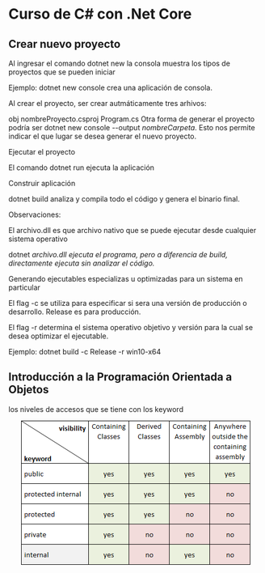 
# Curso de C# con .Net Core

## Crear nuevo proyecto

Al ingresar el comando dotnet new la consola muestra los tipos de proyectos que se pueden iniciar

Ejemplo: dotnet new console crea una aplicación de consola.

Al crear el proyecto, ser crear autmáticamente tres arhivos:

obj
nombreProyecto.csproj
Program.cs
Otra forma de generar el proyecto podría ser dotnet new console --output *nombreCarpeta*. Esto nos permite indicar el que lugar se desea generar el nuevo proyecto.

Ejecutar el proyecto

El comando dotnet run ejecuta la aplicación

Construir aplicación

dotnet build analiza y compila todo el código y genera el binario final.

Observaciones:

El archivo.dll es que archivo nativo que se puede ejecutar desde cualquier sistema operativo

dotnet *archivo.dll ejecuta el programa, pero a diferencia de build, directamente ejecuta sin analizar el código.*

Generando ejecutables especializas u optimizadas para un sistema en particular

El flag -c se utiliza para especificar si sera una versión de producción o desarrollo. Release es para producción.

El flag -r determina el sistema operativo objetivo y versión para la cual se desea optimizar el ejecutable.

Ejemplo: dotnet build -c Release -r win10-x64


## Introducción a la Programación Orientada a Objetos

los niveles de accesos que se tiene con los keyword 

<div align="center">
<img src="./imgs/accesos-keyword.png">
</div>
